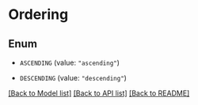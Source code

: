 # Ordering

## Enum


* `ASCENDING` (value: `"ascending"`)

* `DESCENDING` (value: `"descending"`)


[[Back to Model list]](../README.md#documentation-for-models) [[Back to API list]](../README.md#documentation-for-api-endpoints) [[Back to README]](../README.md)


